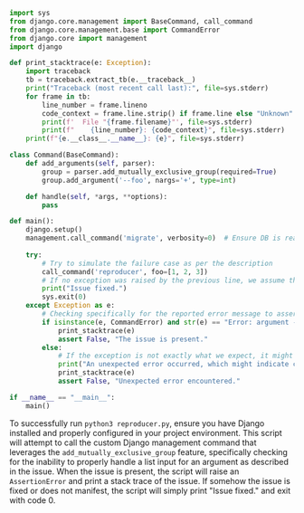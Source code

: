 ```python
import sys
from django.core.management import BaseCommand, call_command
from django.core.management.base import CommandError
from django.core import management
import django

def print_stacktrace(e: Exception):
    import traceback
    tb = traceback.extract_tb(e.__traceback__)
    print("Traceback (most recent call last):", file=sys.stderr)
    for frame in tb:
        line_number = frame.lineno
        code_context = frame.line.strip() if frame.line else "Unknown"
        print(f'  File "{frame.filename}"', file=sys.stderr)
        print(f"    {line_number}: {code_context}", file=sys.stderr)
    print(f"{e.__class__.__name__}: {e}", file=sys.stderr)

class Command(BaseCommand):
    def add_arguments(self, parser):
        group = parser.add_mutually_exclusive_group(required=True)
        group.add_argument('--foo', nargs='+', type=int)

    def handle(self, *args, **options):
        pass

def main():
    django.setup()
    management.call_command('migrate', verbosity=0)  # Ensure DB is ready for commands if required
    
    try:
        # Try to simulate the failure case as per the description
        call_command('reproducer', foo=[1, 2, 3])
        # If no exception was raised by the previous line, we assume the issue is fixed.
        print("Issue fixed.")
        sys.exit(0)
    except Exception as e:
        # Checking specifically for the reported error message to assert the issue presence.
        if isinstance(e, CommandError) and str(e) == "Error: argument --foo: invalid int value: '[1, 2, 3]'":
            print_stacktrace(e)
            assert False, "The issue is present."
        else:
            # If the exception is not exactly what we expect, it might be an unrelated error or a change in the error message.
            print("An unexpected error occurred, which might indicate changes in the Django framework or a different issue.")
            print_stacktrace(e)
            assert False, "Unexpected error encountered."

if __name__ == "__main__":
    main()
```
To successfully run `python3 reproducer.py`, ensure you have Django installed and properly configured in your project environment. This script will attempt to call the custom Django management command that leverages the `add_mutually_exclusive_group` feature, specifically checking for the inability to properly handle a list input for an argument as described in the issue. When the issue is present, the script will raise an `AssertionError` and print a stack trace of the issue. If somehow the issue is fixed or does not manifest, the script will simply print "Issue fixed." and exit with code 0.